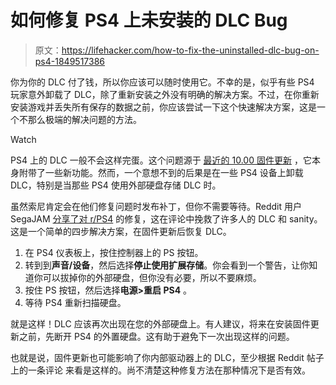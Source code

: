 # 如何修复 PS4 上未安装的 DLC Bug

> 原文：<https://lifehacker.com/how-to-fix-the-uninstalled-dlc-bug-on-ps4-1849517386>

你为你的 DLC 付了钱，所以你应该可以随时使用它。不幸的是，似乎有些 PS4 玩家意外卸载了 DLC，除了重新安装之外没有明确的解决方案。不过，在你重新安装游戏并丢失所有保存的数据之前，你应该尝试一下这个快速解决方案，这是一个不那么极端的解决问题的方法。

Watch

PS4 上的 DLC 一般不会这样完蛋。这个问题源于 [最近的 10.00 固件更新](https://www.psu.com/news/ps4-system-update-10-00-rolls-out-with-new-remote-play-features/) ，它本身附带了一些新功能。然而，一个意想不到的后果是在一些 PS4 设备上卸载 DLC，特别是当那些 PS4 使用外部硬盘存储 DLC 时。

虽然索尼肯定会在他们修复问题时发布补丁，但你不需要等待。Reddit 用户 SegaJAM [分享了对 r/PS4](https://www.reddit.com/r/PS4/comments/x9hjcy/protip_if_you_updated_to_firmware_1000_and_dlc_is/) 的修复，这在评论中挽救了许多人的 DLC 和 sanity。这是一个简单的四步解决方案，在固件更新后恢复 DLC。

1.  在 PS4 仪表板上，按住控制器上的 PS 按钮。
2.  转到到**声音/设备**，然后选择**停止使用扩展存储**。你会看到一个警告，让你知道你可以拔掉你的外部硬盘，但你没有必要，所以不要麻烦。
3.  按住 PS 按钮，然后选择**电源>重启 PS4** 。
4.  等待 PS4 重新扫描硬盘。

就是这样！DLC 应该再次出现在您的外部硬盘上。有人建议，将来在安装固件更新之前，先断开 PS4 的外置硬盘。这有助于避免下一次出现这样的问题。

也就是说，固件更新也可能影响了你内部驱动器上的 DLC，至少根据 Reddit 帖子上的一条评论 来看是这样的。尚不清楚这种修复方法在那种情况下是否有效。